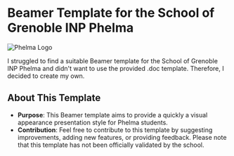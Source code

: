 # Beamer Template for the School of Grenoble INP Phelma

![Phelma Logo](https://phelma.grenoble-inp.fr/medias/photo/nouvo-logo-phelma-web_1625654046609-jpg?ID_FICHE=137026)

I struggled to find a suitable Beamer template for the School of Grenoble INP Phelma and didn't want to use the provided .doc template. Therefore, I decided to create my own.

## About This Template

- **Purpose**: This Beamer template aims to provide a quickly a visual appearance presentation style for Phelma students.
- **Contribution**: Feel free to contribute to this template by suggesting improvements, adding new features, or providing feedback. Please note that this template has not been officially validated by the school.
